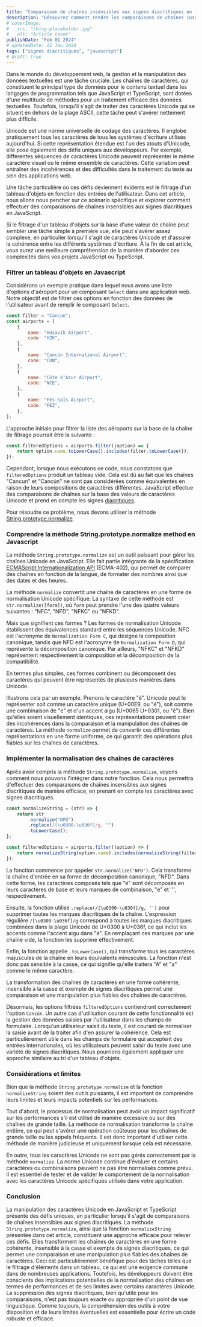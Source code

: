 ```yaml
---
title: "Comparaison de chaînes insensibles aux signes diacritiques en JavaScript"
description: "Découvrez comment rendre les comparaisons de chaînes insensibles aux signes diacritiques en JavaScript."
# coverImage:
#   src: "/blog-placeholder.jpg"
#   alt: "Article cover"
publishDate: "Feb 01 2024"
# updatedDate: 22 Jan 2024
tags: ["signes diacritiques", "javascript"]
# draft: true
---
```


Dans le monde du développement web, la gestion et la manipulation des données textuelles est une tâche cruciale. Les chaînes de caractères, qui constituent le principal type de données pour le contenu textuel dans les langages de programmation tels que JavaScript et TypeScript, sont dotées d'une multitude de méthodes pour un traitement efficace des données textuelles. Toutefois, lorsqu'il s'agit de traiter des caractères Unicode qui se situent en dehors de la plage ASCII, cette tâche peut s'avérer nettement plus difficile.

Unicode est une norme universelle de codage des caractères. Il englobe pratiquement tous les caractères de tous les systèmes d'écriture utilisés aujourd'hui. Si cette représentation étendue est l'un des atouts d'Unicode, elle pose également des défis uniques aux développeurs. Par exemple, différentes séquences de caractères Unicode peuvent représenter le même caractère visuel ou le même ensemble de caractères. Cette variation peut entraîner des incohérences et des difficultés dans le traitement du texte au sein des applications web.

Une tâche particulière où ces défis deviennent évidents est le filtrage d'un tableau d'objets en fonction des entrées de l'utilisateur. Dans cet article, nous allons nous pencher sur ce scénario spécifique et explorer comment effectuer des comparaisons de chaînes insensibles aux signes diacritiques en JavaScript.

Si le filtrage d'un tableau d'objets sur la base d'une valeur de chaîne peut sembler une tâche simple à première vue, elle peut s'avérer assez complexe, en particulier lorsqu'il s'agit de caractères Unicode et d'assurer la cohérence entre les différents systèmes d'écriture. À la fin de cet article, vous aurez une meilleure compréhension de la manière d'aborder ces complexités dans vos projets JavaScript ou TypeScript.

### Filtrer un tableau d'objets en Javascript

Considérons un exemple pratique dans lequel nous avons une liste d'options d'aéroport pour un composant `Select` dans une application web. Notre objectif est de filtrer ces options en fonction des données de l'utilisateur avant de remplir le composant `Select`.

```js
const filter = "Cancun";
const airports = [
	{
		name: "Húsavík Airport",
		code: "HZK",
	},
	{
		name: "Cancún International Airport",
		code: "CUN",
	},
	{
		name: "Côte d'Azur Airport",
		code: "NCE",
	},
	{
		name: "Fès-Saïs Airport",
		code: "FEZ",
	},
];
```

L'approche initiale pour filtrer la liste des aéroports sur la base de la chaîne de filtrage pourrait être la suivante :

```js
const filteredOptions = airports.filter((option) => {
	return option.name.toLowerCase().includes(filter.toLowerCase());
});
```

Cependant, lorsque nous exécutons ce code, nous constatons que `filteredOptions` produit un tableau vide. Cela est dû au fait que les chaînes "Cancun" et "Cancún" ne sont pas considérées comme équivalentes en raison de leurs compositions de caractères différentes. JavaScript effectue des comparaisons de chaînes sur la base des valeurs de caractères Unicode et prend en compte les signes [diacritiques](https://fr.wikipedia.org/wiki/Diacritique).

Pour résoudre ce problème, nous devons utiliser la méthode [String.prototype.normalize](https://developer.mozilla.org/en-US/docs/Web/JavaScript/Reference/Global_Objects/String/normalize).

### Comprendre la méthode String.prototype.normalize method en Javascript

La méthode `String.prototype.normalize` est un outil puissant pour gérer les chaînes Unicode en JavaScript. Elle fait partie intégrante de la spécification [ECMAScript Internationalization API](https://402.ecma-international.org/1.0/) (ECMA-402), qui permet de comparer des chaînes en fonction de la langue, de formater des nombres ainsi que des dates et des heures.

La méthode `normalize` convertit une chaîne de caractères en une forme de normalisation Unicode spécifique. La syntaxe de cette méthode est `str.normalize([form])`, où `form` peut prendre l'une des quatre valeurs suivantes : "NFC", "NFD", "NFKC" ou "NFKD".

Mais que signifient ces formes ? Les formes de normalisation Unicode établissent des équivalences standard entre les séquences Unicode. NFC est l'acronyme de `Normalization Form C`, qui désigne la composition canonique, tandis que NFD est l'acronyme de `Normalization Form D`, qui représente la décomposition canonique. Par ailleurs, "NFKC" et "NFKD" représentent respectivement la composition et la décomposition de la compatibilité.

En termes plus simples, ces formes combinent ou décomposent des caractères qui peuvent être représentés de plusieurs manières dans Unicode.

Illustrons cela par un exemple. Prenons le caractère "é". Unicode peut le représenter soit comme un caractère unique (U+00E9, ou "é"), soit comme une combinaison de "e" et d'un accent aigu (U+0065 U+0301, ou "é"). Bien qu'elles soient visuellement identiques, ces représentations peuvent créer des incohérences dans la comparaison et la manipulation des chaînes de caractères. La méthode `normalize` permet de convertir ces différentes représentations en une forme uniforme, ce qui garantit des opérations plus fiables sur les chaînes de caractères.

### Implémenter la normalisation des chaînes de caractères

Après avoir compris la méthode `String.prototype.normalize`, voyons comment nous pouvons l'intégrer dans notre fonction. Cela nous permettra d'effectuer des comparaisons de chaînes insensibles aux signes diacritiques de manière efficace, en prenant en compte les caractères avec signes diacritiques.

```js
const normalizeString = (str) => {
	return str
		.normalize("NFD")
		.replace(/[\u0300-\u036f]/g, "")
		.toLowerCase();
};

const filteredOptions = airports.filter((option) => {
	return normalizeString(option.name).includes(normalizeString(filter));
});
```

La fonction commence par appeler `str.normalize('NFD')`. Cela transforme la chaîne d'entrée en sa forme de décomposition canonique, "NFD". Dans cette forme, les caractères composés tels que "é" sont décomposés en leurs caractères de base et leurs marques de combinaison, "e" et ''', respectivement.

Ensuite, la fonction utilise `.replace(/[\u0300-\u036f]/g, '')` pour supprimer toutes les marques diacritiques de la chaîne. L'expression régulière `/[\u0300-\u036f]/g` correspond à toutes les marques diacritiques combinées dans la plage Unicode de U+0300 à U+036f, ce qui inclut les accents comme l'accent aigu dans "é". En remplaçant ces marques par une chaîne vide, la fonction les supprime effectivement.

Enfin, la fonction appelle `.toLowerCase()`, qui transforme tous les caractères majuscules de la chaîne en leurs équivalents minuscules. La fonction n'est donc pas sensible à la casse, ce qui signifie qu'elle traitera "A" et "a" comme le même caractère.

La transformation des chaînes de caractères en une forme cohérente, insensible à la casse et exempte de signes diacritiques permet une comparaison et une manipulation plus fiables des chaînes de caractères.

Désormais, les options filtrées `filteredOptions` contiendront correctement l'option `Cancún`. Un autre cas d'utilisation courant de cette fonctionnalité est la gestion des données saisies par l'utilisateur dans les champs de formulaire. Lorsqu'un utilisateur saisit du texte, il est courant de normaliser la saisie avant de la traiter afin d'en assurer la cohérence. Cela est particulièrement utile dans les champs de formulaire qui acceptent des entrées internationales, où les utilisateurs peuvent saisir du texte avec une variété de signes diacritiques. Nous pourrions également appliquer une approche similaire au tri d'un tableau d'objets.

### Considérations et limites

Bien que la méthode `String.prototype.normalize` et la fonction `normalizeString` soient des outils puissants, il est important de comprendre leurs limites et leurs impacts potentiels sur les performances.

Tout d'abord, le processus de normalisation peut avoir un impact significatif sur les performances s'il est utilisé de manière excessive ou sur des chaînes de grande taille. La méthode de normalisation transforme la chaîne entière, ce qui peut s'avérer une opération coûteuse pour les chaînes de grande taille ou les appels fréquents. Il est donc important d'utiliser cette méthode de manière judicieuse et uniquement lorsque cela est nécessaire.

En outre, tous les caractères Unicode ne sont pas gérés correctement par la méthode `normalize`. La norme Unicode continue d'évoluer et certains caractères ou combinaisons peuvent ne pas être normalisés comme prévu. Il est essentiel de tester et de valider le comportement de la normalisation avec les caractères Unicode spécifiques utilisés dans votre application.

### Conclusion

La manipulation des caractères Unicode en JavaScript et TypeScript présente des défis uniques, en particulier lorsqu'il s'agit de comparaisons de chaînes insensibles aux signes diacritiques. La méthode `String.prototype.normalize`, ainsi que la fonction `normalizeString` présentée dans cet article, constituent une approche efficace pour relever ces défis. Elles transforment les chaînes de caractères en une forme cohérente, insensible à la casse et exempte de signes diacritiques, ce qui permet une comparaison et une manipulation plus fiables des chaînes de caractères. Ceci est particulièrement bénéfique pour des tâches telles que le filtrage d'éléments dans un tableau, ce qui est une exigence commune dans de nombreuses applications. Toutefois, les développeurs doivent être conscients des implications potentielles de la normalisation des chaînes en termes de performances et de ses limites avec certains caractères Unicode. La suppression des signes diacritiques, bien qu'utile pour les comparaisons, n'est pas toujours exacte ou appropriée d'un point de vue linguistique. Comme toujours, la compréhension des outils à votre disposition et de leurs limites éventuelles est essentielle pour écrire un code robuste et efficace.
